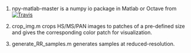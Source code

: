 1. npy-matlab-master is a numpy io package in Matlab or Octave from  [![Travis](https://api.travis-ci.org/kwikteam/npy-matlab.svg?branch=master "Travis")](https://travis-ci.org/kwikteam/npy-matlab)

2. crop_img.m crops HS/MS/PAN images to patches of a pre-defined size and gives the corresponding color patch for visualization.
   
3. generate_RR_samples.m generates samples at reduced-resolution.
